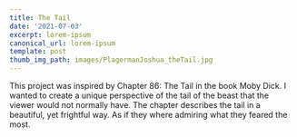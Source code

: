 ```yaml
---
title: The Tail
date: '2021-07-03'
excerpt: lorem-ipsum
canonical_url: lorem-ipsum
template: post
thumb_img_path: images/PlagermanJoshua_theTail.jpg
---
```

This project was inspired by Chapter 86: The Tail in the book Moby Dick. I wanted to create a unique perspective of the tail of the beast that the viewer would not normally have. The chapter describes the tail in a beautiful, yet frightful way. As if they where admiring what they feared the most.
